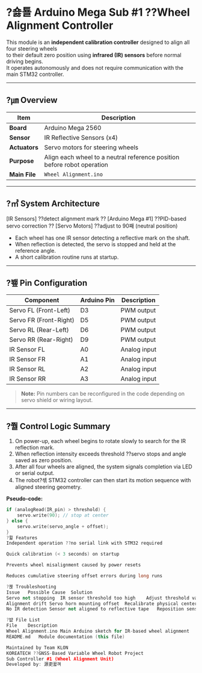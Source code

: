 ﻿# ?숋툘 Arduino Mega Sub #1 ??Wheel Alignment Controller

This module is an **independent calibration controller** designed to align all four steering wheels  
to their default zero position using **infrared (IR) sensors** before normal driving begins.  
It operates autonomously and does not require communication with the main STM32 controller.

---

## ?㎛ Overview

| Item | Description |
|------|--------------|
| **Board** | Arduino Mega 2560 |
| **Sensor** | IR Reflective Sensors (x4) |
| **Actuators** | Servo motors for steering wheels |
| **Purpose** | Align each wheel to a neutral reference position before robot operation |
| **Main File** | `Wheel Alignment.ino` |

---

## ?㎥ System Architecture

[IR Sensors] ??detect alignment mark
??
[Arduino Mega #1] ??PID-based servo correction
??
[Servo Motors] ??adjust to 90째 (neutral position)


- Each wheel has one IR sensor detecting a reflective mark on the shaft.
- When reflection is detected, the servo is stopped and held at the reference angle.
- A short calibration routine runs at startup.

---

## ?뵆 Pin Configuration

| Component | Arduino Pin | Description |
|------------|--------------|--------------|
| Servo FL (Front-Left) | D3 | PWM output |
| Servo FR (Front-Right) | D5 | PWM output |
| Servo RL (Rear-Left) | D6 | PWM output |
| Servo RR (Rear-Right) | D9 | PWM output |
| IR Sensor FL | A0 | Analog input |
| IR Sensor FR | A1 | Analog input |
| IR Sensor RL | A2 | Analog input |
| IR Sensor RR | A3 | Analog input |

> **Note:** Pin numbers can be reconfigured in the code depending on servo shield or wiring layout.

---

## ?쭬 Control Logic Summary

1. On power-up, each wheel begins to rotate slowly to search for the IR reflection mark.  
2. When reflection intensity exceeds threshold ??servo stops and angle saved as zero position.  
3. After all four wheels are aligned, the system signals completion via LED or serial output.  
4. The robot?셲 STM32 controller can then start its motion sequence with aligned steering geometry.

**Pseudo-code:**
```cpp
if (analogRead(IR_pin) > threshold) {
    servo.write(90); // stop at center
} else {
    servo.write(servo_angle + offset);
}
?뮕 Features
Independent operation ??no serial link with STM32 required

Quick calibration (< 3 seconds) on startup

Prevents wheel misalignment caused by power resets

Reduces cumulative steering offset errors during long runs

?뵩 Troubleshooting
Issue	Possible Cause	Solution
Servo not stopping	IR sensor threshold too high	Adjust threshold value in code
Alignment drift	Servo horn mounting offset	Recalibrate physical center
No IR detection	Sensor not aligned to reflective tape	Reposition sensor angle (??15째)

?뱞 File List
File	Description
Wheel Alignment.ino	Main Arduino sketch for IR-based wheel alignment
README.md	Module documentation (this file)

Maintained by Team KLON
KOREATECH ??GNSS-Based Variable Wheel Robot Project
Sub Controller #1 (Wheel Alignment Unit)
Developed by: 源吏꾧껴

